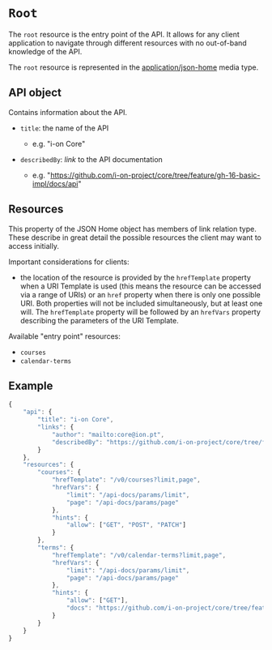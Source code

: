 # `Root`
The `root` resource is the entry point of the API. It allows for any client application to navigate through different resources with no out-of-band knowledge of the API.

The `root` resource is represented in the [application/json-home](https://mnot.github.io/I-D/json-home/) media type.

## API object
Contains information about the API.

* `title`: the name of the API
    - e.g. "i-on Core"

* `describedBy`: *link* to the API documentation
    - e.g. "https://github.com/i-on-project/core/tree/feature/gh-16-basic-impl/docs/api"

## Resources
This property of the JSON Home object has members of link relation type.
These describe in great detail the possible resources the client may want to access initially.

Important considerations for clients:
* the location of the resource is provided by the `hrefTemplate` property when a URI Template is used (this means the resource can be accessed via a range of URIs) or an `href` property when there is only one possible URI. Both properties will not be included simultaneously, but at least one will. The `hrefTemplate` property will be followed by an `hrefVars` property describing the parameters of the URI Template.

Available "entry point" resources:
* `courses`
* `calendar-terms`

## Example
```javascript
{
    "api": {
        "title": "i-on Core",
        "links": {
            "author": "mailto:core@ion.pt",
            "describedBy": "https://github.com/i-on-project/core/tree/feature/gh-16-basic-impl/docs/api"
        }
    },
    "resources": {
        "courses": {
            "hrefTemplate": "/v0/courses?limit,page",
            "hrefVars": {
                "limit": "/api-docs/params/limit",
                "page": "/api-docs/params/page"
            },
            "hints": {
                "allow": ["GET", "POST", "PATCH"]  
            }
        },
        "terms": {
            "hrefTemplate": "/v0/calendar-terms?limit,page",
            "hrefVars": {
                "limit": "/api-docs/params/limit",
                "page": "/api-docs/params/page"
            },
            "hints": {
                "allow": ["GET"],
				"docs": "https://github.com/i-on-project/core/tree/feature/gh-16-basic-impl/docs/api/courses.md"
            }
        }
    }
}
```
